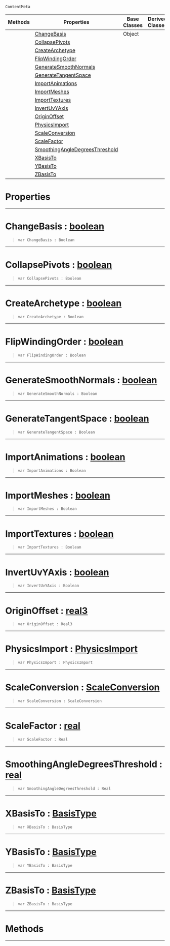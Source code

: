  `ContentMeta`

|Methods|Properties|Base Classes|Derived Classes|
|---|---|---|---|
| |[ ChangeBasis](geometryoptions.md#changebasis-zilch-engine)|Object| |
| |[ CollapsePivots](geometryoptions.md#collapsepivots-zilch-engi)| | |
| |[ CreateArchetype](geometryoptions.md#createarchetype-zilch-eng)| | |
| |[ FlipWindingOrder](geometryoptions.md#flipwindingorder-zilch-en)| | |
| |[ GenerateSmoothNormals](geometryoptions.md#generatesmoothnormals-ze)| | |
| |[ GenerateTangentSpace](geometryoptions.md#generatetangentspace-zer)| | |
| |[ ImportAnimations](geometryoptions.md#importanimations-zilch-en)| | |
| |[ ImportMeshes](geometryoptions.md#importmeshes-zilch-engine)| | |
| |[ ImportTextures](geometryoptions.md#importtextures-zilch-engi)| | |
| |[ InvertUvYAxis](geometryoptions.md#invertuvyaxis-zilch-engin)| | |
| |[ OriginOffset](geometryoptions.md#originoffset-zilch-engine)| | |
| |[ PhysicsImport](geometryoptions.md#physicsimport-zilch-engin)| | |
| |[ ScaleConversion](geometryoptions.md#scaleconversion-zilch-eng)| | |
| |[ ScaleFactor](geometryoptions.md#scalefactor-zilch-engine)| | |
| |[ SmoothingAngleDegreesThreshold](geometryoptions.md#smoothingangledegreesthr)| | |
| |[ XBasisTo](geometryoptions.md#xbasisto-zilch-engine-doc)| | |
| |[ YBasisTo](geometryoptions.md#ybasisto-zilch-engine-doc)| | |
| |[ ZBasisTo](geometryoptions.md#zbasisto-zilch-engine-doc)| | |


 #  Properties


---  
 #  ChangeBasis : [boolean](../nada_base_types/boolean.md)

> 
> ``` lang=cpp, name=Nada
> var ChangeBasis : Boolean


---  
 #  CollapsePivots : [boolean](../nada_base_types/boolean.md)

> 
> ``` lang=cpp, name=Nada
> var CollapsePivots : Boolean


---  
 #  CreateArchetype : [boolean](../nada_base_types/boolean.md)

> 
> ``` lang=cpp, name=Nada
> var CreateArchetype : Boolean


---  
 #  FlipWindingOrder : [boolean](../nada_base_types/boolean.md)

> 
> ``` lang=cpp, name=Nada
> var FlipWindingOrder : Boolean


---  
 #  GenerateSmoothNormals : [boolean](../nada_base_types/boolean.md)

> 
> ``` lang=cpp, name=Nada
> var GenerateSmoothNormals : Boolean


---  
 #  GenerateTangentSpace : [boolean](../nada_base_types/boolean.md)

> 
> ``` lang=cpp, name=Nada
> var GenerateTangentSpace : Boolean


---  
 #  ImportAnimations : [boolean](../nada_base_types/boolean.md)

> 
> ``` lang=cpp, name=Nada
> var ImportAnimations : Boolean


---  
 #  ImportMeshes : [boolean](../nada_base_types/boolean.md)

> 
> ``` lang=cpp, name=Nada
> var ImportMeshes : Boolean


---  
 #  ImportTextures : [boolean](../nada_base_types/boolean.md)

> 
> ``` lang=cpp, name=Nada
> var ImportTextures : Boolean


---  
 #  InvertUvYAxis : [boolean](../nada_base_types/boolean.md)

> 
> ``` lang=cpp, name=Nada
> var InvertUvYAxis : Boolean


---  
 #  OriginOffset : [real3](../nada_base_types/real3.md)

> 
> ``` lang=cpp, name=Nada
> var OriginOffset : Real3


---  
 #  PhysicsImport : [PhysicsImport](../enum_reference.md#physicsimport)

> 
> ``` lang=cpp, name=Nada
> var PhysicsImport : PhysicsImport


---  
 #  ScaleConversion : [ScaleConversion](../enum_reference.md#scaleconversion)

> 
> ``` lang=cpp, name=Nada
> var ScaleConversion : ScaleConversion


---  
 #  ScaleFactor : [real](../nada_base_types/real.md)

> 
> ``` lang=cpp, name=Nada
> var ScaleFactor : Real


---  
 #  SmoothingAngleDegreesThreshold : [real](../nada_base_types/real.md)

> 
> ``` lang=cpp, name=Nada
> var SmoothingAngleDegreesThreshold : Real


---  
 #  XBasisTo : [BasisType](../enum_reference.md#basistype)

> 
> ``` lang=cpp, name=Nada
> var XBasisTo : BasisType


---  
 #  YBasisTo : [BasisType](../enum_reference.md#basistype)

> 
> ``` lang=cpp, name=Nada
> var YBasisTo : BasisType


---  
 #  ZBasisTo : [BasisType](../enum_reference.md#basistype)

> 
> ``` lang=cpp, name=Nada
> var ZBasisTo : BasisType


---  
 #  Methods


---  
 

 